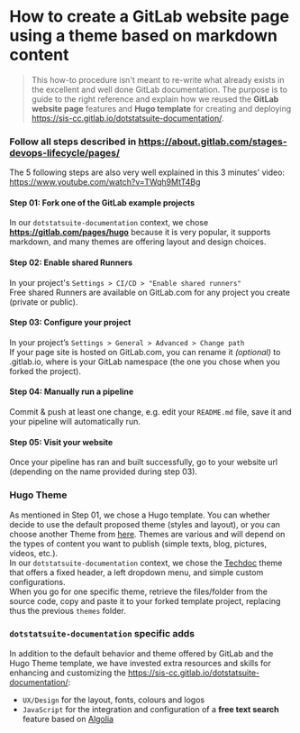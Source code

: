 # How to create a GitLab website page using a theme based on markdown content

> This how-to procedure isn't meant to re-write what already exists in the excellent and well done GitLab documentation. The purpose is to guide to the right reference and explain how we reused the **GitLab website page** features and **Hugo template** for creating and deploying https://sis-cc.gitlab.io/dotstatsuite-documentation/.

### Follow all steps described in https://about.gitlab.com/stages-devops-lifecycle/pages/
The 5 following steps are also very well explained in this 3 minutes' video: https://www.youtube.com/watch?v=TWqh9MtT4Bg
#### Step 01: Fork one of the GitLab example projects
In our `dotstatsuite-documentation` context, we chose **https://gitlab.com/pages/hugo** because it is very popular, it supports markdown, and many themes are offering layout and design choices.

#### Step 02: Enable shared Runners
In your project's `Settings > CI/CD > "Enable shared runners"`  
Free shared Runners are available on GitLab.com for any project you create (private or public).

#### Step 03: Configure your project
In your project’s `Settings > General > Advanced > Change path`  
If your page site is hosted on GitLab.com, you can rename it *(optional)* to <namespace>.gitlab.io, where <namespace> is your GitLab namespace (the one you chose when you forked the project).

#### Step 04: Manually run a pipeline
Commit & push at least one change, e.g. edit your `README.md` file, save it and your pipeline will automatically run.

#### Step 05: Visit your website
Once your pipeline has ran and built successfully, go to your website url (depending on the name provided during step 03).

### Hugo Theme
As mentioned in Step 01, we chose a Hugo template. You can whether decide to use the default proposed theme (styles and layout), or you can choose another Theme from [here](https://themes.gohugo.io/). Themes are various and will depend on the types of content you want to publish (simple texts, blog, pictures, videos, etc.).  
In our `dotstatsuite-documentation` context, we chose the [Techdoc](https://themes.gohugo.io/hugo-theme-techdoc/) theme that offers a fixed header, a left dropdown menu, and simple custom configurations.  
When you go for one specific theme, retrieve the files/folder from the source code, copy and paste it to your forked template project, replacing thus the previous `themes` folder.

### `dotstatsuite-documentation` specific adds
In addition to the default behavior and theme offered by GitLab and the Hugo Theme template, we have invested extra resources and skills for enhancing and customizing the https://sis-cc.gitlab.io/dotstatsuite-documentation/:
* `UX/Design` for the layout, fonts, colours and logos
* `JavaScript` for the integration and configuration of a **free text search** feature based on [Algolia](https://www.algolia.com/apps/3LL2TKA2C3/dashboard)

